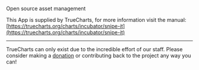 Open source asset management

This App is supplied by TrueCharts, for more information visit the manual: [https://truecharts.org/charts/incubator/snipe-it](https://truecharts.org/charts/incubator/snipe-it)

---

TrueCharts can only exist due to the incredible effort of our staff.
Please consider making a [donation](https://truecharts.org/sponsor) or contributing back to the project any way you can!
